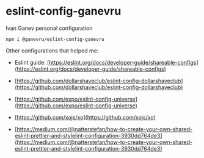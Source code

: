 # eslint-config-ganevru

Ivan Ganev personal configuration

```
npm i @ganevru/eslint-config-ganevru
```

Other configurations that helped me:

- Eslint guide: [https://eslint.org/docs/developer-guide/shareable-configs](https://eslint.org/docs/developer-guide/shareable-configs)

- [https://github.com/dollarshaveclub/eslint-config-dollarshaveclub](https://github.com/dollarshaveclub/eslint-config-dollarshaveclub)

- [https://github.com/expo/eslint-config-universe](https://github.com/expo/eslint-config-universe)

- [https://github.com/xojs/xo](https://github.com/xojs/xo)

- [https://medium.com/@natterstefan/how-to-create-your-own-shared-eslint-prettier-and-stylelint-configuration-3930dd764de3](https://medium.com/@natterstefan/how-to-create-your-own-shared-eslint-prettier-and-stylelint-configuration-3930dd764de3)
